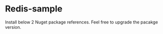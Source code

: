# Redis-sample
Install below 2 Nuget package references. Feel free to upgrade the pacakge version.

<PackageReference Include="Utf8Json" Version="1.3.7" />
<PackageReference Include="StackExchange.Redis" Version="2.2.4" />
